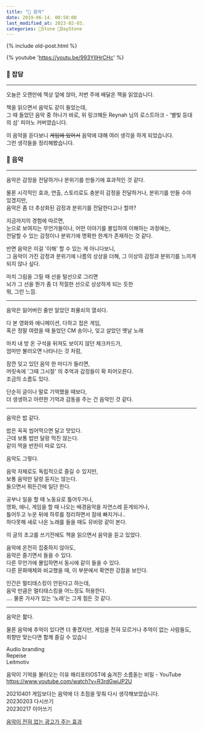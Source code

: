 ```yaml
---
title: "🌱 음악"
date: 2019-06-14. 00:50:00
last_modified_at: 2023-02-03.
categories: 🗿Stone 🌱DayStone
---
```


{% include old-post.html %}

{% youtube 'https://youtu.be/993YIIHrCHc' %}
<br>

### 🗿 잡담

---

오늘은 오랜만에 책상 앞에 앉아, 저번 주에 배달온 책을 읽었습니다.  

책을 읽으면서 음악도 같이 들었는데,  
그 때 들었던 음악 중 하나가 바로, 위 링크해둔 Reynah 님의 로스트아크 - '별빛 등대의 섬' 피아노 커버였습니다.  

이 음악을 듣다보니 ~~게임에 있어서~~ 음악에 대해 여러 생각을 하게 되었습니다.  
그런 생각들을 정리해봤습니다.  

### 🗿 음악

---

음악은 감정을 전달하거나 분위기를 만들기에 효과적인 것 같다.  

물론 시각적인 효과, 연출, 스토리로도 충분히 감정을 전달하거나, 분위기를 만들 수야 있겠지만,  
음악은 좀 더 추상화된 감정과 분위기를 전달한다고나 할까?  

지금까지의 경험에 따르면,  
눈으로 보여지는 무언가들이나, 어떤 이야기를 몰입하여 이해하는 과정에는,  
전달할 수 있는 감정이나 분위기에 명확한 한계가 존재하는 것 같다.  

반면 음악은 이걸 '이해' 할 수 있는 게 아니다보니,  
그 음악이 가진 감정과 분위기에 나름의 상상을 더해, 그 이상의 감정과 분위기를 느끼게 되지 않나 싶다.  

마치 그림을 그릴 때 선을 털선으로 그리면  
뇌가 그 선을 뭔가 좀 더 적절한 선으로 상상하게 되는 듯한  
뭐, 그런 느낌.  

---

음악은 잃어버린 줄만 알았던 좌물쇠의 열쇠다.  

다 본 영화와 애니메이션, 다하고 접은 게임,  
혹은 정말 여렸을 때 들었던 CM 송이나, 잊고 살았던 옛날 노래  

마치 내 방 온 구석을 뒤져도 보이지 않던 체크카드가,  
엄마만 불러오면 나타나는 것 처럼,  

잠깐 잊고 있던 음악 한 마디가 들리면,  
머릿속에 '그때 그시절' 의 추억과 감정들이 확 피어오른다.  
조금의 소름도 있다.  

단순히 글이나 말로 기억했을 때보다,  
더 생생하고 아련한 기억과 감동을 주는 건 음악인 것 같다.  

---

음악은 밥 같다.

밥은 꼭꼭 씹어먹으면 달고 맛있다.  
근데 보통 밥만 달랑 먹진 않는다.  
같이 먹을 반찬이 따로 있다.  

음악도 그렇다.  

음악 자체로도 독립적으로 즐길 수 있지만,  
보통 음악만 달랑 듣지는 않는다.  
들으면서 뭐든간에 일단 한다.  

공부나 일을 할 때 노동요로 틀어두거나,  
영화, 애니, 게임을 할 때 나오는 배경음악을 자연스레 듣게되거나,  
틀어두고 누운 뒤에 하루를 정리하면서 잠에 빠지거나..  
하다못해 새로 나온 노래를 들을 때도 뮤비랑 같이 본다.  

이 글의 초고를 쓰기전에도 책을 읽으면서 음악을 듣고 있었다.

음악에 온전히 집중하지 않아도,  
음악은 즐기면서 들을 수 있다.  
다른 무언가에 몰입하면서 동시에 같이 들을 수 있다.  
다른 문화매체와 비교했을 때, 이 부분에서 확연한 강점을 보인다.  

인간은 멀티태스킹이 안된다고 하는데,  
음악 만큼은 멀티태스킹을 어느정도 허용한다.  
.... 물론 가사가 있는 '노래'는 그게 힘든 것 같다.  

---

음악은 짧다.  



물론 음악에 추억이 있다면 더 좋겠지만, 게임을 전혀 모르거나 추억이 없는 사람들도, 취향만 맞는다면 함께 즐길 수 있습니

Audio branding  
Repeise  
Leitmotiv

음악이 기억을 불러오는 이유 
해리포터OST에 숨겨진 소름돋는 비밀 - YouTube
https://www.youtube.com/watch?v=R3rdGwiJP2U

20210401 게임보다는 음악에 더 초점을 맞춰 다시 생각해보았습니다.  
20230203 다시쓰기  
20230217 이어쓰기

[음악이 전혀 없는 광고가 주는 효과](https://youtu.be/lMB01jCTcHk)
